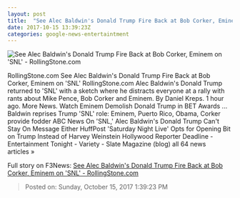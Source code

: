 ```yaml
---
layout: post
title:  "See Alec Baldwin's Donald Trump Fire Back at Bob Corker, Eminem on 'SNL' - RollingStone.com"
date: 2017-10-15 13:39:23Z
categories: google-news-entertaintment
---
```


![See Alec Baldwin's Donald Trump Fire Back at Bob Corker, Eminem on 'SNL' - RollingStone.com](http://img.wennermedia.com/social/gettyimages-861465126-96b511c2-c597-47b7-a451-c6f1e7bfa3af.jpg)

RollingStone.com See Alec Baldwin's Donald Trump Fire Back at Bob Corker, Eminem on 'SNL' RollingStone.com Alec Baldwin's Donald Trump returned to 'SNL' with a sketch where he distracts everyone at a rally with rants about Mike Pence, Bob Corker and Eminem. By Daniel Kreps. 1 hour ago. More News. Watch Eminem Demolish Donald Trump in BET Awards ... Baldwin reprises Trump 'SNL' role: Eminem, Puerto Rico, Obama, Corker provide fodder ABC News On 'SNL,' Alec Baldwin's Donald Trump Can't Stay On Message Either HuffPost 'Saturday Night Live' Opts for Opening Bit on Trump Instead of Harvey Weinstein Hollywood Reporter Deadline - Entertainment Tonight - Variety - Slate Magazine (blog) all 64 news articles »


Full story on F3News: [See Alec Baldwin's Donald Trump Fire Back at Bob Corker, Eminem on 'SNL' - RollingStone.com](http://www.f3nws.com/n/vydy3)

> Posted on: Sunday, October 15, 2017 1:39:23 PM
